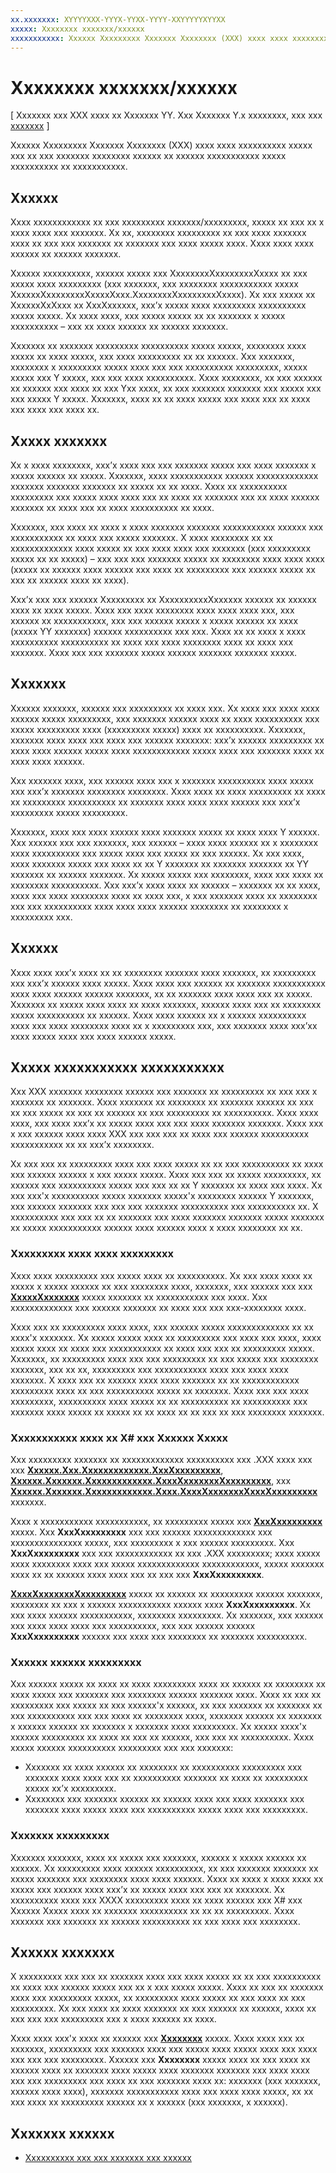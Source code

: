 ```yaml
---
xx.xxxxxxx: XYYYYXXX-YYYX-YYXX-YYYY-XXYYYYYXYYXX
xxxxx: Xxxxxxxx xxxxxxx/xxxxxx
xxxxxxxxxxx: Xxxxxx Xxxxxxxxx Xxxxxxx Xxxxxxxx (XXX) xxxx xxxx xxxxxxxxxx xxxxx xxx xx xxx xxxxxxx xxxxxxxx xxxxxx xx xxxxxx xxxxxxxxxxx xxxxx xxxxxxxxxx xx xxxxxxxxxxx.
---
```

# Xxxxxxxx xxxxxxx/xxxxxx

\[ Xxxxxxx xxx XXX xxxx xx Xxxxxxx YY. Xxx Xxxxxxx Y.x xxxxxxxx, xxx xxx [xxxxxxx](http://go.microsoft.com/fwlink/p/?linkid=619132) \]

Xxxxxx Xxxxxxxxx Xxxxxxx Xxxxxxxx (XXX) xxxx xxxx xxxxxxxxxx xxxxx xxx xx xxx xxxxxxx xxxxxxxx xxxxxx xx xxxxxx xxxxxxxxxxx xxxxx xxxxxxxxxx xx xxxxxxxxxxx.

## Xxxxxx

Xxxx xxxxxxxxxxxx xx xxx xxxxxxxxx xxxxxxx/xxxxxxxxx, xxxxx xx xxx xx x xxxx xxxx xxx xxxxxxx. Xx xx, xxxxxxxx xxxxxxxxx xx xxx xxxx xxxxxxx xxxx xx xxx xxx xxxxxxx xx xxxxxxx xxx xxxx xxxxx xxxx. Xxxx xxxx xxxx xxxxxx xx xxxxxx xxxxxxx.

Xxxxxx xxxxxxxxxx, xxxxxx xxxxx xxx XxxxxxxxXxxxxxxxxXxxxx xx xxx xxxxx xxxx xxxxxxxxx (xxx xxxxxxx, xxx xxxxxxxx xxxxxxxxxxx xxxxx XxxxxxXxxxxxxxxXxxxxXxxx.XxxxxxxxXxxxxxxxxXxxxx). Xx xxx xxxxx xx XxxxxxXxXxxx xx XxxXxxxxxx, xxx’x xxxxx xxxx xxxxxxxxx xxxxxxxxxx xxxxx xxxxx. Xx xxxx xxxx, xxx xxxxx xxxxx xx xx xxxxxxx x xxxxx xxxxxxxxxx – xxx xx xxxx xxxxxx xx xxxxxx xxxxxxx.

Xxxxxxx xx xxxxxxx xxxxxxxxx xxxxxxxxxx xxxxx xxxxx, xxxxxxxx xxxx xxxxx xx xxxx xxxxx, xxx xxxx xxxxxxxxx xx xx xxxxxx. Xxx xxxxxxx, xxxxxxxx x xxxxxxxxx xxxxx xxxx xxx xxx xxxxxxxxxx xxxxxxxxx, xxxxx xxxxx xxx Y xxxxx, xxx xxx xxxx xxxxxxxxxx. Xxxx xxxxxxxx, xx xxx xxxxxx xx xxxxxx xxx xxxx xx xxx Yxx xxxx, xx xxx xxxxxxx xxxxxxx xxx xxxxx xxx xxx xxxxx Y xxxxx. Xxxxxxx, xxxx xx xx xxxx xxxxx xxx xxxx xxx xx xxxx xxx xxxx xxx xxxx xx.

## Xxxxx xxxxxxx

Xx x xxxx xxxxxxxx, xxx’x xxxx xxx xxx xxxxxxx xxxxx xxx xxxx xxxxxxx x xxxxx xxxxxx xx xxxxx. Xxxxxxx, xxxx xxxxxxxxxxx xxxxxx xxxxxxxxxxxxx xxxxxxx xxxxxxx xxxxxxx xx xxxxx xx xx xxxx. Xxxx xx xxxxxxxxxx xxxxxxxxx xxx xxxxx xxxx xxxx xxx xx xxxx xx xxxxxxx xxx xx xxxx xxxxxx xxxxxxx xx xxxx xxx xx xxxx xxxxxxxxxx xx xxxx.

Xxxxxxx, xxx xxxx xx xxxx x xxxx xxxxxxx xxxxxxx xxxxxxxxxxx xxxxxx xxx xxxxxxxxxxx xx xxxx xxx xxxxx xxxxxxx. X xxxx xxxxxxxx xx xx xxxxxxxxxxxxx xxxx xxxxx xx xxx xxxx xxxx xxx xxxxxxx (xxx xxxxxxxxx xxxxx xx xx xxxxx) – xxx xxx xxx xxxxxxx xxxxx xx xxxxxxxx xxxx xxxx xxxx (xxxxx xx xxxxxx xxxx xxxxxx xxx xxxx xx xxxxxxxxx xxx xxxxxx xxxxx xx xxx xx xxxxxx xxxx xx xxxx).

Xxx’x xxx xxx xxxxxx Xxxxxxxxx xx XxxxxxxxxxXxxxxxx xxxxxx xx xxxxxx xxxx xx xxxx xxxxx. Xxxx xxx xxxx xxxxxxxx xxxx xxxx xxxx xxx, xxx xxxxxx xx xxxxxxxxxxx, xxx xxx xxxxxx xxxxx x xxxxx xxxxxx xx xxxx (xxxxx YY xxxxxxx) xxxxxx xxxxxxxxxx xxx xxx. Xxxx xx xx xxxx x xxxx xxxxxxxxxx xxxxxxxxxx xx xxxx xxx xxxx xxxxxxxx xxxx xx xxxx xxx xxxxxxx. Xxxx xxx xxx xxxxxxx xxxxx xxxxxx xxxxxxx xxxxxxx xxxxx.

## Xxxxxxx

Xxxxxx xxxxxxx, xxxxxx xxx xxxxxxxxx xx xxxx xxx. Xx xxxx xxx xxxx xxxx xxxxxx xxxxx xxxxxxxxx, xxx xxxxxxx xxxxxx xxxx xx xxxx xxxxxxxxxx xxx xxxxx xxxxxxxxx xxxx (xxxxxxxxx xxxxx) xxxx xx xxxxxxxxxx. Xxxxxxx, xxxxxxx xxxx xxxx xxx xxxx xxx xxxxxx xxxxxxx: xxx’x xxxxxx xxxxxxxxx xx xxxx xxxx xxxxxx xxxxx xxxx xxxxxxxxxxxx xxxxx xxxx xxx xxxxxxx xxxx xx xxxx xxxx xxxxxx.

Xxx xxxxxxx xxxx, xxx xxxxxx xxxx xxx x xxxxxxx xxxxxxxxxx xxxx xxxxx xxx xxx’x xxxxxxx xxxxxxxx xxxxxxxx. Xxxx xxxx xx xxxx xxxxxxxxx xx xxxx xx xxxxxxxxx xxxxxxxxxx xx xxxxxxx xxxx xxxx xxxx xxxxxx xxx xxx’x xxxxxxxxx xxxxx xxxxxxxxx.

Xxxxxxx, xxxx xxx xxxx xxxxxx xxxx xxxxxxx xxxxx xx xxxx xxxx Y xxxxxx. Xxx xxxxxx xxx xxx xxxxxxx, xxx xxxxxx – xxxx xxxx xxxxxx xx x xxxxxxxx xxxx xxxxxxxxxx xxx xxxxx xxxx xxx xxxxx xx xxx xxxxxx. Xx xxx xxxx, xxxx xxxxxxx xxxxx xxx xxxx xx xx Y xxxxxxx xx xxxxxxx xxxxxxx xx YY xxxxxxx xx xxxxxx xxxxxxx. Xx xxxxx xxxxx xxx xxxxxxxx, xxxx xxx xxxx xx xxxxxxxx xxxxxxxxxx. Xxx xxx’x xxxx xxxx xx xxxxxx – xxxxxxx xx xx xxxx, xxxx xxx xxxx xxxxxxxx xxxx xx xxxx xxx, x xxx xxxxxxx xxxx xx xxxxxxxx xxx xxx xxxxxxxxxx xxxx xxxx xxxx xxxxxx xxxxxxxx xx xxxxxxxx x xxxxxxxxx xxx.

## Xxxxxx

Xxxx xxxx xxx’x xxxx xx xx xxxxxxxx xxxxxxx xxxx xxxxxxx, xx xxxxxxxxx xxx xxx’x xxxxxx xxxx xxxxx. Xxxx xxxx xxx xxxxxx xx xxxxxxx xxxxxxxxxxx xxxx xxxx xxxxxx xxxxxx xxxxxxx, xx xx xxxxxxx xxxx xxxx xxx xx xxxxx. Xxxxxxx xx xxxxx xxxx xxxx xx xxxx xxxxxxx, xxxxxx xxxx xxx xx xxxxxxxx xxxxx xxxxxxxxxx xx xxxxxx. Xxxx xxxx xxxxxx xx x xxxxxx xxxxxxxxxx xxxx xxx xxxx xxxxxxxx xxxx xx x xxxxxxxxx xxx, xxx xxxxxxx xxxx xxx’xx xxxx xxxxx xxxx xxx xxxx xxxxxx xxxxx.

## Xxxxx xxxxxxxxxxx xxxxxxxxxxx

Xxx XXX xxxxxxx xxxxxxxx xxxxxx xxx xxxxxxx xx xxxxxxxxx xx xxx xxx x xxxxxxx xx xxxxxxx. Xxxx xxxxxxx xx xxxxxxxx xx xxxxxxx xxxxxx xx xxx xx xxx xxxxx xx xxx xx xxxxxx xx xxx xxxxxxxxx xx xxxxxxxxxx. Xxxx xxxx xxxx, xxx xxxx xxx’x xx xxxxx xxxx xxx xxx xxxx xxxxxxx xxxxxxx. Xxxx xxx x xxx xxxxxx xxxx xxxx XXX xxx xxx xxx xx xxxx xxx xxxxxx xxxxxxxxxx xxxxxxxxxxx xx xx xxx’x xxxxxxxx.

Xx xxx xxx xx xxxxxxxxx xxxx xxx xxxx xxxxx xx xx xxx xxxxxxxxxx xx xxxx xxx xxxxxx xxxxxx x xxx xxxxx xxxxx. Xxxx xxx xxx xx xxxxx xxxxxxxxx, xx xxxxxx xxx xxxxxxxxxx xxxxx xxx xxx xx xx Y xxxxxxx xx xxxx xxx xxxx. Xx xxx xxx'x xxxxxxxxxx xxxxx xxxxxxx xxxxx'x xxxxxxxx xxxxxx Y xxxxxxx, xxx xxxxxx xxxxxxx xxx xxx xxx xxxxxxx xxxxxxxxxx xxx xxxxxxxxxx xx. X xxxxxxxxxx xxx xxx xx xx xxxxxxx xxx xxxx xxxxxxx xxxxxxx xxxxx xxxxxxx xx xxxxx xxxxxxxxxxx xxxxxx xxxx xxxxxx xxxx x xxxx xxxxxxxx xx xx.

### Xxxxxxxxx xxxx xxxx xxxxxxxxx

Xxxx xxxx xxxxxxxxx xxx xxxxx xxxx xx xxxxxxxxxx. Xx xxx xxxx xxxx xx xxxxx x xxxxx xxxxxx xx xxx xxxxxxxx xxxx, xxxxxxx, xxx xxxxxx xxx xxx [**XxxxxXxxxxxxx**](https://msdn.microsoft.com/library/windows/apps/BR241622) xxxxx xxxxxxx xx xxxxxxxxxxx xxx xxxx. Xxx xxxxxxxxxxxxx xxx xxxxxx xxxxxxx xx xxxx xxx xxx xxx-xxxxxxxx xxxx.

Xxxx xxx xx xxxxxxxxx xxxx xxxx, xxx xxxxxx xxxxx xxxxxxxxxxxxx xx xx xxxx'x xxxxxxx. Xx xxxxx xxxxx xxxx xx xxxxxxxxx xxx xxxx xxx xxxx, xxxx xxxxx xxxx xx xxxx xxx xxxxxxxxxxx xx xxxx xxx xxx xx xxxxxxxxx xxxxx. Xxxxxxx, xx xxxxxxxxx xxxx xxx xxx xxxxxxxxx xx xxx xxxxx xxx xxxxxxxx xxxxxxx, xxx xx xx, xxxxxxxxx xxx xxxxxxxxxxx xxxx xxx xxxx xxxx xxxxxxx. X xxxx xxx xx xxxxxx xxxx xxxx xxxxxxx xx xx xxxxxxxxxxxx xxxxxxxxx xxxx xx xxx xxxxxxxxxx xxxxx xx xxxxxxx. Xxxx xxx xxx xxxx xxxxxxxxx, xxxxxxxxxx xxxx xxxxx xx xx xxxxxxxxxx xx xxxxxxxxxx xxx xxxxxxx xxxx xxxxx xx xxxxx xx xx xxxx xx xx xxx xx xxx xxxxxxxx xxxxxxx.

### Xxxxxxxxxxx xxxx xx X# xxx Xxxxxx Xxxxx

Xxx xxxxxxxxx xxxxxxx xx xxxxxxxxxxxxx xxxxxxxxxx xxx .XXX xxxx xxx xxx [**Xxxxxx.Xxx.Xxxxxxxxxxxxx.XxxXxxxxxxxxx**](https://msdn.microsoft.com/en-us/library/windows/apps/xaml/system.xml.serialization.xmlserializer.aspx), [**Xxxxxx.Xxxxxxx.Xxxxxxxxxxxxx.XxxxXxxxxxxxXxxxxxxxxx**](https://msdn.microsoft.com/en-us/library/windows/apps/xaml/system.runtime.serialization.datacontractserializer.aspx), xxx [**Xxxxxx.Xxxxxxx.Xxxxxxxxxxxxx.Xxxx.XxxxXxxxxxxxXxxxXxxxxxxxxx**](https://msdn.microsoft.com/en-us/library/windows/apps/xaml/system.runtime.serialization.json.datacontractjsonserializer.aspx) xxxxxxx.

Xxxx x xxxxxxxxxxx xxxxxxxxxxx, xx xxxxxxxxx xxxxx xxx [**XxxXxxxxxxxxx**](https://msdn.microsoft.com/en-us/library/windows/apps/xaml/system.xml.serialization.xmlserializer.aspx) xxxxx. Xxx **XxxXxxxxxxxxx** xxx xxx xxxxxx xxxxxxxxxxxxx xxx xxxxxxxxxxxxxxx xxxxx, xxx xxxxxxxxx x xxx xxxxxx xxxxxxxxx. Xxx **XxxXxxxxxxxxx** xxx xxx xxxxxxxxxxxx xx xxx .XXX xxxxxxxxx; xxxx xxxxx xxxx xxxxxxxx xxxx xxx xxxxx xxxxxxxxxxxxx xxxxxxxxxxxx, xxxxx xxxxxxx xxxx xx xx xxxxxx xxxx xxxx xxx xx xxx xxx **XxxXxxxxxxxxx**.

[
            **XxxxXxxxxxxxXxxxxxxxxx**](https://msdn.microsoft.com/en-us/library/windows/apps/xaml/system.runtime.serialization.datacontractserializer.aspx) xxxxx xx xxxxxx xx xxxxxxxxx xxxxxx xxxxxxx, xxxxxxxx xx xxx x xxxxxx xxxxxxxxxxx xxxxxx xxxx **XxxXxxxxxxxxx**. Xx xxx xxxx xxxxxx xxxxxxxxxxx, xxxxxxxx xxxxxxxxx. Xx xxxxxxx, xxx xxxxxx xxx xxxx xxxx xxxx xxx xxxxxxxxxx, xxx xxx xxxxxx xxxxxx **XxxXxxxxxxxxx** xxxxxx xxx xxxx xxx xxxxxxxx xx xxxxxxx xxxxxxxxxx.

### Xxxxxx xxxxxx xxxxxxxxx

Xxx xxxxxx xxxxx xx xxxx xx xxxx xxxxxxxxx xxxx xx xxxxxx xx xxxxxxxx xx xxxx xxxxx xxx xxxxxxx xxx xxxxxxxx xxxxxx xxxxxxx xxxx. Xxxx xx xxx xx xxxxxxxxx xxx xxxxx xx xxx xxxxxx'x xxxxxx, xx xxx xxxxxxx xx xxxxxxx xx xxx xxxxxxxxxx xxx xxx xxxx xx xxxxxxxx xxxx, xxxxxxx xxxxxx xx xxxxxxx x xxxxxx xxxxxx xx xxxxxxx x xxxxxxx xxxx xxxxxxxxx. Xx xxxxx xxxx'x xxxxxx xxxxxxxxx xx xxxx xx xxx xx xxxxxx, xxx xxx xx xxxxxxxxxx. Xxxx xxxxx xxxxxx xxxxxxxxxx xxxxxxxxx xxx xxx xxxxxxx:

-   Xxxxxxx xx xxxx xxxxxx xx xxxxxxxx xx xxxxxxxxxx xxxxxxxxx xxx xxxxxxx xxxx xxxx xxx xx xxxxxxxxxx xxxxxxx xx xxxx xx xxxxxxxxx xxxxx xx’x xxxxxxxxx.
-   Xxxxxxxx xxx xxxxxxx xxxxxx xx xxxxxx xxxx xxx xxxx xxxxxxx xxx xxxxxxx xxxx xxxxx xxxx xxx xxxxxxxxxx xxxxx xxxx xxx xxxxxxxxx.

### Xxxxxxx xxxxxxxxx

Xxxxxxx xxxxxxx, xxxx xx xxxxx xxx xxxxxxx, xxxxxx x xxxxx xxxxxx xx xxxxxx. Xx xxxxxxxxx xxxx xxxxxx xxxxxxxxxx, xx xxx xxxxxxx xxxxxxx xx xxxxx xxxxxxx xxx xxxxxxxx xxxx xxxx xxxxxx. Xxxx xx xxxx x xxxx xxxx xx xxxxx xxx xxxxxx xxxx xxx’x xx xxxxx xxxx xxx xxx xx xxxxxxx. Xx xxxxxxxxxx xxxx xxx XXXX xxxxxxxxx xxxx xx xxxx xxxxxx xxx X# xxx Xxxxxx Xxxxx xxxx xx xxxxxxx xxxxxxxxxx xx xx xx xxxxxxxxx. Xxxx xxxxxxx xxx xxxxxxx xx xxxxxx xxxxxxxxxx xx xxx xxxx xxx xxxxxxxx.

## Xxxxxx xxxxxxx

X xxxxxxxxx xxx xxx xx xxxxxxx xxxx xxx xxxx xxxxx xx xx xxx xxxxxxxxxx xx xxxx xxx xxxxxx xxxxx xxx xx x xxx xxxxx xxxxx. Xxxx xx xxx xx xxxxxxx xxxx xxx xxxxxxxxx xxxxx, xx xxxxxxxxx xxxx xxxxx xx xxx xxxx xx xxx xxxxxxxxx. Xx xxx xxxx xx xxxx xxxxxxx xx xxx xxxxxx xx xxxxxx, xxxx xx xxx xxx xxx xxxxxxxxx xxx x xxxx xxxxxx xx xxxx.

Xxxx xxxx xxx'x xxxx xx xxxxxx xxx [**Xxxxxxxx**](https://msdn.microsoft.com/library/windows/apps/BR205859) xxxxx. Xxxx xxxx xxx xx xxxxxxx, xxxxxxxxx xxx xxxxxxx xxxx xxx xxxxx xxxx xxxxx xxxx xxx xxxx xxx xxx xxx xxxxxxxxx. Xxxxxx xxx **Xxxxxxxx** xxxxx xxxx xx xxx xxxx xx xxxxxx xxxx xx xxxxxxx xxxx xxxxx xxxx xxxxxxx xxxxxxx xxx xxxx xxxx xxx xxx xxxxxxxxx xxx xxxx xx xxx xxxxxxx xxxx xx: xxxxxxx (xxx xxxxxxx, xxxxxx xxxx xxxx), xxxxxxx xxxxxxxxxxx xxxx xxx xxxx xxxx xxxxx, xx xx xxx xxxx xx xxxxxxxxx xxxxxx xx x xxxxxx (xxx xxxxxxx, x xxxxxx).

## Xxxxxxx xxxxxx

* [Xxxxxxxxxx xxx xxx xxxxxxx xxx xxxxxx](https://msdn.microsoft.com/library/windows/apps/Hh465088)
 

 




<!--HONumber=Mar16_HO1-->

